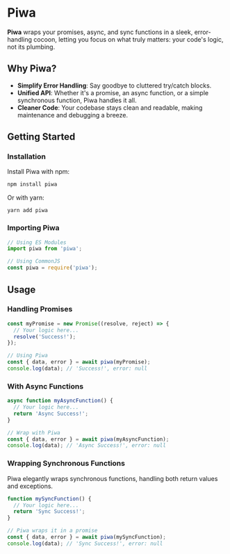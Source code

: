 # Piwa

**Piwa** wraps your promises, async, and sync functions in a sleek, error-handling cocoon, letting you focus on what truly matters: your code's logic, not its plumbing.

## Why Piwa?

- **Simplify Error Handling**: Say goodbye to cluttered try/catch blocks.
- **Unified API**: Whether it's a promise, an async function, or a simple synchronous function, Piwa handles it all.
- **Cleaner Code**: Your codebase stays clean and readable, making maintenance and debugging a breeze.

## Getting Started

### Installation

Install Piwa with npm:

```sh
npm install piwa
```

Or with yarn:

```
yarn add piwa
```

### Importing Piwa

```ts
// Using ES Modules
import piwa from 'piwa';

// Using CommonJS
const piwa = require('piwa');
```

## Usage

### Handling Promises

```ts
const myPromise = new Promise((resolve, reject) => {
  // Your logic here...
  resolve('Success!');
});

// Using Piwa
const { data, error } = await piwa(myPromise);
console.log(data); // 'Success!', error: null
```

### With Async Functions

```ts
async function myAsyncFunction() {
  // Your logic here...
  return 'Async Success!';
}

// Wrap with Piwa
const { data, error } = await piwa(myAsyncFunction);
console.log(data); // 'Async Success!', error: null
```

### Wrapping Synchronous Functions

Piwa elegantly wraps synchronous functions, handling both return values and exceptions.

```ts
function mySyncFunction() {
  // Your logic here...
  return 'Sync Success!';
}

// Piwa wraps it in a promise
const { data, error } = await piwa(mySyncFunction);
console.log(data); // 'Sync Success!', error: null
```
